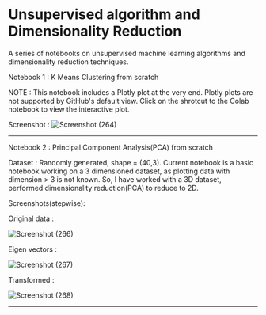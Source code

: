 # Unsupervised algorithm and Dimensionality Reduction
A series of notebooks on unsupervised machine learning algorithms and dimensionality reduction techniques.

Notebook 1 : K Means Clustering from scratch 

NOTE : This notebook includes a Plotly plot at the very end. Plotly plots are not supported by GitHub's default view. Click on the shrotcut to the Colab notebook to view the interactive plot.

Screenshot :
![Screenshot (264)](https://user-images.githubusercontent.com/49288068/89455248-9e9b0780-d77f-11ea-94db-014d782ba542.png)
___________________________________________________________________________________________________________________________________________________________________________________

Notebook 2 : Principal Component Analysis(PCA) from scratch

Dataset : Randomly generated, shape = (40,3). Current notebook is a basic notebook working on a 3 dimensioned dataset, as plotting data with dimension > 3 is not known. So, I have worked with a 3D dataset, performed dimensionality reduction(PCA) to reduce to 2D.

Screenshots(stepwise):

Original data :

![Screenshot (266)](https://user-images.githubusercontent.com/49288068/89693458-1efe6b80-d92c-11ea-8d1a-597fcb67691a.png)

Eigen vectors :

![Screenshot (267)](https://user-images.githubusercontent.com/49288068/89693465-245bb600-d92c-11ea-9d31-5dd985b8400c.png)

Transformed :

![Screenshot (268)](https://user-images.githubusercontent.com/49288068/89693473-2887d380-d92c-11ea-95a2-b60ea7def8fb.png)
___________________________________________________________________________________________________________________________________________________________________________________
